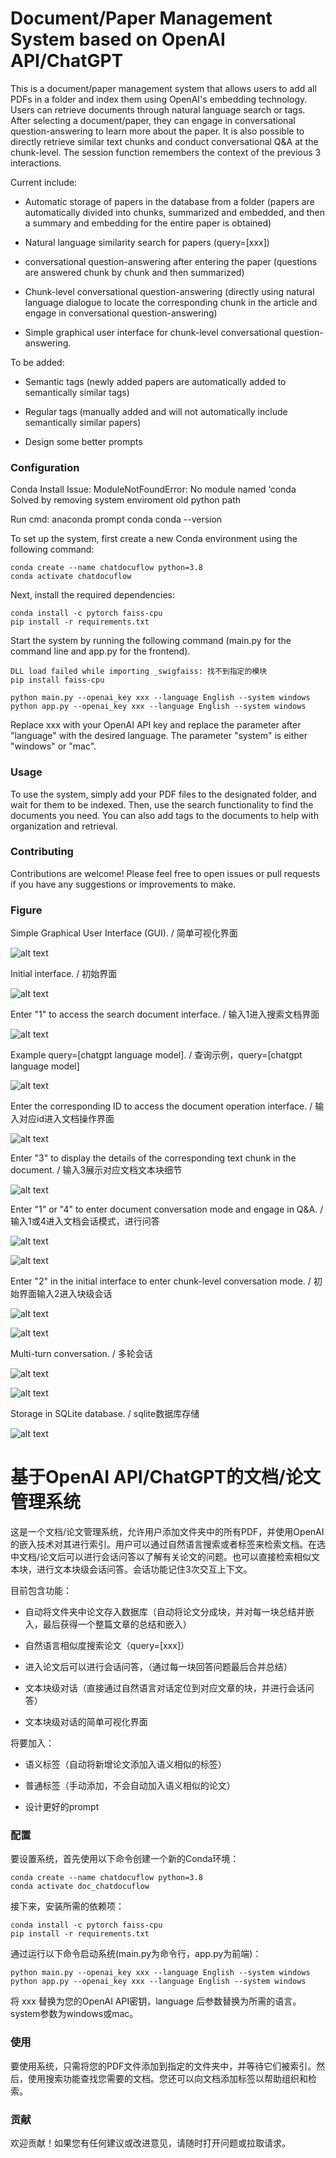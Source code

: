 # Document/Paper Management System based on OpenAI API/ChatGPT

This is a document/paper management system that allows users to add all PDFs in a folder and index them using OpenAI's embedding technology. Users can retrieve documents through natural language search or tags. After selecting a document/paper, they can engage in conversational question-answering to learn more about the paper. It is also possible to directly retrieve similar text chunks and conduct conversational Q&A at the chunk-level. The session function remembers the context of the previous 3 interactions.

Current include:

* Automatic storage of papers in the database from a folder (papers are automatically divided into chunks, summarized and embedded, and then a summary and embedding for the entire paper is obtained)

* Natural language similarity search for papers (query=[xxx])

* conversational question-answering after entering the paper (questions are answered chunk by chunk and then summarized)

* Chunk-level conversational question-answering (directly using natural language dialogue to locate the corresponding chunk in the article and engage in conversational question-answering)

* Simple graphical user interface for chunk-level conversational question-answering.

To be added:

* Semantic tags (newly added papers are automatically added to semantically similar tags)

* Regular tags (manually added and will not automatically include semantically similar papers)

* Design some better prompts

### Configuration

Conda Install
Issue: ModuleNotFoundError: No module named ‘conda
Solved by removing system enviroment old python path

Run cmd: anaconda prompt
conda
conda --version

To set up the system, first create a new Conda environment using the following command:

```
conda create --name chatdocuflow python=3.8
conda activate chatdocuflow
```

Next, install the required dependencies:

```
conda install -c pytorch faiss-cpu
pip install -r requirements.txt
```

Start the system by running the following command (main.py for the command line and app.py for the frontend).

```
DLL load failed while importing _swigfaiss: 找不到指定的模块
pip install faiss-cpu

python main.py --openai_key xxx --language English --system windows
python app.py --openai_key xxx --language English --system windows
```

Replace xxx with your OpenAI API key and replace the parameter after "language" with the desired language. The parameter "system" is either "windows" or "mac".

### Usage

To use the system, simply add your PDF files to the designated folder, and wait for them to be indexed. Then, use the search functionality to find the documents you need. You can also add tags to the documents to help with organization and retrieval.

### Contributing

Contributions are welcome! Please feel free to open issues or pull requests if you have any suggestions or improvements to make.

### Figure

Simple Graphical User Interface (GUI). / 简单可视化界面

![alt text](fig/gui.png)

Initial interface. / 初始界面

![alt text](fig/fig1.png)

Enter "1" to access the search document interface. / 输入1进入搜索文档界面

![alt text](fig/fig2.png)

Example query=[chatgpt language model]. / 查询示例，query=[chatgpt language model]

![alt text](fig/fig3.png)

Enter the corresponding ID to access the document operation interface. / 输入对应id进入文档操作界面

![alt text](fig/fig4.png)

Enter "3" to display the details of the corresponding text chunk in the document. / 输入3展示对应文档文本块细节

![alt text](fig/fig5.png)

Enter "1" or "4" to enter document conversation mode and engage in Q&A. / 输入1或4进入文档会话模式，进行问答

![alt text](fig/fig6.png)

![alt text](fig/fig7.png)

Enter "2" in the initial interface to enter chunk-level conversation mode. / 初始界面输入2进入块级会话

![alt text](fig/fig8.png)

![alt text](fig/fig9.png)

Multi-turn conversation. / 多轮会话

![alt text](fig/fig10.png)

![alt text](fig/fig11.png)

Storage in SQLite database. / sqlite数据库存储

![alt text](fig/db.png)

# 基于OpenAI API/ChatGPT的文档/论文管理系统

这是一个文档/论文管理系统，允许用户添加文件夹中的所有PDF，并使用OpenAI的嵌入技术对其进行索引。用户可以通过自然语言搜索或者标签来检索文档。在选中文档/论文后可以进行会话问答以了解有关论文的问题。也可以直接检索相似文本块，进行文本块级会话问答。会话功能记住3次交互上下文。

目前包含功能：

* 自动将文件夹中论文存入数据库（自动将论文分成块，并对每一块总结并嵌入，最后获得一个整篇文章的总结和嵌入）

* 自然语言相似度搜索论文（query=[xxx]）

* 进入论文后可以进行会话问答，（通过每一块回答问题最后合并总结）

* 文本块级对话（直接通过自然语言对话定位到对应文章的块，并进行会话问答）

* 文本块级对话的简单可视化界面

将要加入：

* 语义标签（自动将新增论文添加入语义相似的标签）

* 普通标签（手动添加，不会自动加入语义相似的论文）

* 设计更好的prompt

### 配置

要设置系统，首先使用以下命令创建一个新的Conda环境：

```
conda create --name chatdocuflow python=3.8
conda activate doc_chatdocuflow
```

接下来，安装所需的依赖项：

```
conda install -c pytorch faiss-cpu
pip install -r requirements.txt
```

通过运行以下命令启动系统(main.py为命令行，app.py为前端)：

```
python main.py --openai_key xxx --language English --system windows
python app.py --openai_key xxx --language English --system windows
```

将 xxx 替换为您的OpenAI API密钥，language 后参数替换为所需的语言。system参数为windows或mac。

### 使用

要使用系统，只需将您的PDF文件添加到指定的文件夹中，并等待它们被索引。然后，使用搜索功能查找您需要的文档。您还可以向文档添加标签以帮助组织和检索。

### 贡献

欢迎贡献！如果您有任何建议或改进意见，请随时打开问题或拉取请求。
